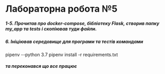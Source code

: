 # Лабораторна робота №5

##### 1-5. Прочитав про docker-compose, бібліотеку Flask, створив папку my_app та tests і скопіював туди файли.
##### 6. Ініціював середовище для програми та тестів командами 
pipenv --python 3.7
pipenv install -r requirements.txt
##### та переконався що все працює

